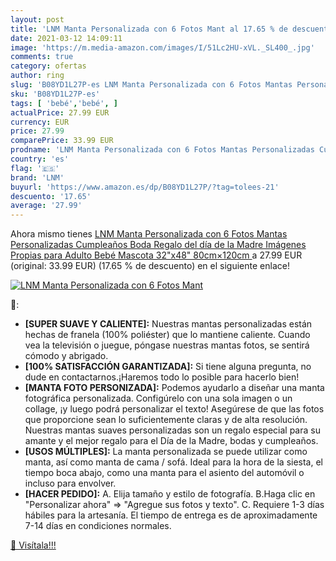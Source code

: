 ```yaml
---
layout: post
title: 'LNM Manta Personalizada con 6 Fotos Mant al 17.65 % de descuento'
date: 2021-03-12 14:09:11
image: 'https://m.media-amazon.com/images/I/51Lc2HU-xVL._SL400_.jpg'
comments: true
category: ofertas
author: ring
slug: 'B08YD1L27P-es LNM Manta Personalizada con 6 Fotos Mantas Personalizadas...'
sku: 'B08YD1L27P-es'
tags: [ 'bebé','bebé', ]
actualPrice: 27.99 EUR
currency: EUR
price: 27.99
comparePrice: 33.99 EUR
prodname: 'LNM Manta Personalizada con 6 Fotos Mantas Personalizadas Cumpleaños Boda Regalo del día de la Madre Imágenes Propias para Adulto Bebé Mascota 32"x48" 80cm×120cm '
country: 'es'
flag: '🇪🇸'
brand: 'LNM'
buyurl: 'https://www.amazon.es/dp/B08YD1L27P/?tag=tolees-21'
descuento: '17.65'
average: '27.99'
---
```


Ahora mismo tienes [LNM Manta Personalizada con 6 Fotos Mantas Personalizadas Cumpleaños Boda Regalo del día de la Madre Imágenes Propias para Adulto Bebé Mascota 32"x48" 80cm×120cm ](https://www.amazon.es/dp/B08YD1L27P/?tag=tolees-21) a 27.99 EUR (original: 33.99 EUR) (17.65 %  de descuento) en el siguiente enlace!

[![LNM Manta Personalizada con 6 Fotos Mant](https://m.media-amazon.com/images/I/51Lc2HU-xVL._SL400_.jpg)](https://www.amazon.es/dp/B08YD1L27P/?tag=tolees-21)

🔎:

- <b>[SUPER SUAVE Y CALIENTE]:</b> Nuestras mantas personalizadas están hechas de franela (100% poliéster) que lo mantiene caliente. Cuando vea la televisión o juegue, póngase nuestras mantas fotos, se sentirá cómodo y abrigado.
- <b>[100% SATISFACCIÓN GARANTIZADA]:</b> Si tiene alguna pregunta, no dude en contactarnos.¡Haremos todo lo posible para hacerlo bien!
- <b>[MANTA FOTO PERSONIZADA]:</b> Podemos ayudarlo a diseñar una manta fotográfica personalizada. Configúrelo con una sola imagen o un collage, ¡y luego podrá personalizar el texto! Asegúrese de que las fotos que proporcione sean lo suficientemente claras y de alta resolución. Nuestras mantas suaves personalizadas son un regalo especial para su amante y el mejor regalo para el Día de la Madre, bodas y cumpleaños.
- <b>[USOS MÚLTIPLES]:</b> La manta personalizada se puede utilizar como manta, así como manta de cama / sofá. Ideal para la hora de la siesta, el tiempo boca abajo, como una manta para el asiento del automóvil o incluso para envolver.
- <b>[HACER PEDIDO]:</b> A. Elija tamaño y estilo de fotografía. B.Haga clic en "Personalizar ahora" => "Agregue sus fotos y texto". C. Requiere 1-3 días hábiles para la artesanía. El tiempo de entrega es de aproximadamente 7-14 días en condiciones normales.

[🛒 Visítala!!!](https://www.amazon.es/dp/B08YD1L27P/?tag=tolees-21)
